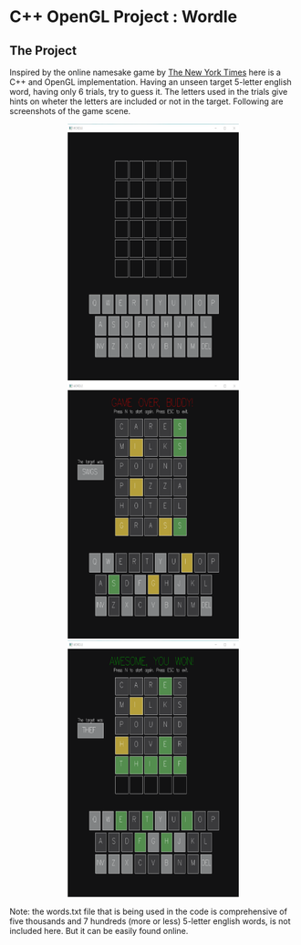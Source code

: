 # C++ OpenGL Project : Wordle

## The Project
Inspired by the online namesake game by [The New York Times](https://www.nytimes.com/games/wordle/index.html) here is a C++ and OpenGL implementation. Having an unseen target 5-letter english word,
having only 6 trials, try to guess it. The letters used in the trials give hints on wheter the letters are included or not in the target. Following are screenshots of the game scene.

<div align=center>
  <figure>
    <img src="https://github.com/MicheleZito/OpenGL-Projects/blob/main/Wordle/images/wordle_window.png" height="450" width = "300"/>
    <img src="https://github.com/MicheleZito/OpenGL-Projects/blob/main/Wordle/images/wordle_gameover.png" height="450" width = "300"/>
    <img src="https://github.com/MicheleZito/OpenGL-Projects/blob/main/Wordle/images/wordle_citory.png" height="450" width = "300"/>
  </figure>
</div>

Note: the words.txt file that is being used in the code is comprehensive of five thousands and 7 hundreds (more or less) 5-letter english words, is not included here. But it can be easily found online.
